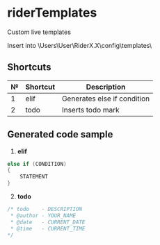# riderTemplates
Custom live templates

Insert into \Users\User\RiderX.X\config\templates\

## Shortcuts
| № | Shortcut | Description                 |
|---|----------|-----------------------------|
| 1 | elif     | Generates else if condition |
| 2 | todo     | Inserts todo mark           |


## Generated code sample
1. **elif**
```csharp
else if (CONDITION)
{
    STATEMENT
}
```
2. **todo**
```csharp
/* todo    - DESCRIPTION
 * @author - YOUR_NAME
 * @date   - CURRENT_DATE
 * @time   - CURRENT_TIME
*/
```
